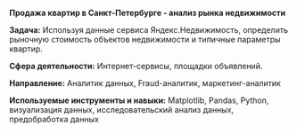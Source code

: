 **Продажа квартир в Санкт-Петербурге - анализ рынка недвижимости**

**Задача:** Используя данные сервиса Яндекс.Недвижимость, определить рыночную стоимость объектов недвижимости и типичные параметры квартир.

**Сфера деятельности:** Интернет-сервисы, площадки объявлений.

**Направление:** Аналитик данных, Fraud-аналитик, маркетинг-аналитик

**Используемые инструменты и навыки:** Matplotlib, Pandas, Python, визуализация данных, исследовательский анализ данных, предобработка данных
